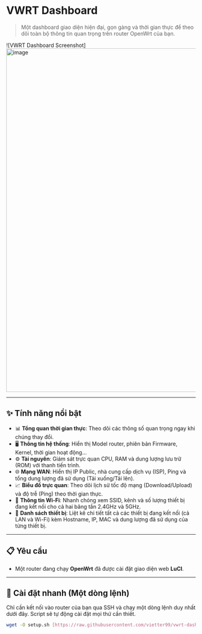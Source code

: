 # VWRT Dashboard

> Một dashboard giao diện hiện đại, gọn gàng và thời gian thực để theo dõi toàn bộ thông tin quan trọng trên router OpenWrt của bạn.

![VWRT Dashboard Screenshot]<img width="826" height="913" alt="image" src="https://github.com/user-attachments/assets/2f514015-54e6-4581-99ac-673bc2e56a9d" />


---

## ✨ Tính năng nổi bật

* 📊 **Tổng quan thời gian thực**: Theo dõi các thông số quan trọng ngay khi chúng thay đổi.
* 🖥️ **Thông tin hệ thống**: Hiển thị Model router, phiên bản Firmware, Kernel, thời gian hoạt động...
* ⚙️ **Tài nguyên**: Giám sát trực quan CPU, RAM và dung lượng lưu trữ (ROM) với thanh tiến trình.
* 🌐 **Mạng WAN**: Hiển thị IP Public, nhà cung cấp dịch vụ (ISP), Ping và tổng dung lượng đã sử dụng (Tải xuống/Tải lên).
* 📈 **Biểu đồ trực quan**: Theo dõi lịch sử tốc độ mạng (Download/Upload) và độ trễ (Ping) theo thời gian thực.
* 📶 **Thông tin Wi-Fi**: Nhanh chóng xem SSID, kênh và số lượng thiết bị đang kết nối cho cả hai băng tần 2.4GHz và 5GHz.
* 📱 **Danh sách thiết bị**: Liệt kê chi tiết tất cả các thiết bị đang kết nối (cả LAN và Wi-Fi) kèm Hostname, IP, MAC và dung lượng đã sử dụng của từng thiết bị.

---

## 📋 Yêu cầu

* Một router đang chạy **OpenWrt** đã được cài đặt giao diện web **LuCI**.

---

## 🚀 Cài đặt nhanh (Một dòng lệnh)

Chỉ cần kết nối vào router của bạn qua SSH và chạy một dòng lệnh duy nhất dưới đây. Script sẽ tự động cài đặt mọi thứ cần thiết.

```sh
wget -O setup.sh [https://raw.githubusercontent.com/vietter99/vwrt-dashboard/main/setup_dashboard.sh](https://raw.githubusercontent.com/vietter99/vwrt-dashboard/main/setup_dashboard.sh) && chmod +x setup.sh && ./setup.sh
